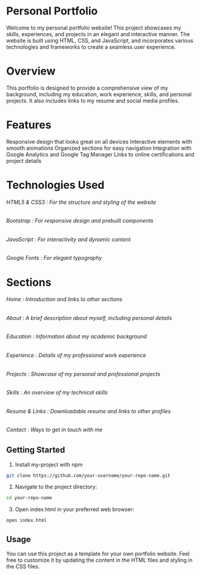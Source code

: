 
# Personal Portfolio
Welcome to my personal portfolio website! This project showcases my skills, experiences, and projects in an elegant and interactive manner. The website is built using HTML, CSS, and JavaScript, and incorporates various technologies and frameworks to create a seamless user experience.

# Overview
This portfolio is designed to provide a comprehensive view of my background, including my education, work experience, skills, and personal projects. It also includes links to my resume and social media profiles.

# Features
Responsive design that looks great on all devices
Interactive elements with smooth animations
Organized sections for easy navigation
Integration with Google Analytics and Google Tag Manager
Links to online certifications and project details

# Technologies Used
###### HTML5 & CSS3 : For the structure and styling of the website
###### Bootstrap : For responsive design and prebuilt components
###### JavaScript : For interactivity and dynamic content
###### Google Fonts : For elegant typography

# Sections
###### Home : Introduction and links to other sections
###### About : A brief description about myself, including personal details
###### Education : Information about my academic background
###### Experience : Details of my professional work experience
###### Projects : Showcase of my personal and professional projects
###### Skills : An overview of my technical skills
###### Resume & Links : Downloadable resume and links to other profiles
###### Contact : Ways to get in touch with me
## Getting Started

1. Install my-project with npm

```bash
git clone https://github.com/your-username/your-repo-name.git

```

2. Navigate to the project directory:

```bash
cd your-repo-name
```

3. Open index.html in your preferred web browser:

```bash
open index.html
``` 

## Usage
You can use this project as a template for your own portfolio website. Feel free to customize it by updating the content in the HTML files and styling in the CSS files.